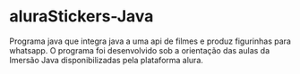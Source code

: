 # aluraStickers-Java

Programa java que integra java a uma api de filmes e produz figurinhas para whatsapp.
O programa foi desenvolvido sob a orientação das aulas da Imersão Java disponibilizadas pela plataforma alura.
